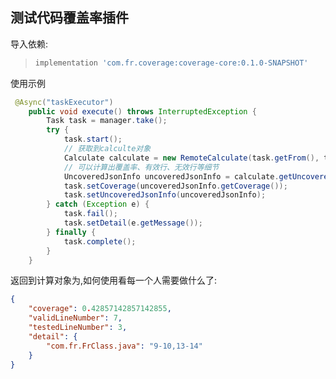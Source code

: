 ## 测试代码覆盖率插件



导入依赖:

> ```groovy
> implementation 'com.fr.coverage:coverage-core:0.1.0-SNAPSHOT'
> ```

使用示例

```java
 @Async("taskExecutor")
    public void execute() throws InterruptedException {
        Task task = manager.take();
        try {
            task.start();
            // 获取到calculte对象
            Calculate calculate = new RemoteCalculate(task.getFrom(), task.getTo());
            // 可以计算出覆盖率、有效行、无效行等细节
            UncoveredJsonInfo uncoveredJsonInfo = calculate.getUncoveredJsonInfo();
            task.setCoverage(uncoveredJsonInfo.getCoverage());
            task.setUncoveredJsonInfo(uncoveredJsonInfo);
        } catch (Exception e) {
            task.fail();
            task.setDetail(e.getMessage());
        } finally {
            task.complete();
        }
    }
```



返回到计算对象为,如何使用看每一个人需要做什么了:

```json
{
    "coverage": 0.42857142857142855,
    "validLineNumber": 7,
    "testedLineNumber": 3,
    "detail": {
        "com.fr.FrClass.java": "9-10,13-14"
    }
}
```

